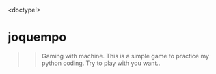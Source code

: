 <doctype!>
<html>
<head>
</head>
<body style= "background-color:ligthblue">

# joquempo
>> Gaming with machine.
>> This is a simple game to practice my python coding.
>> Try to play with you want..

</body>
</html>

